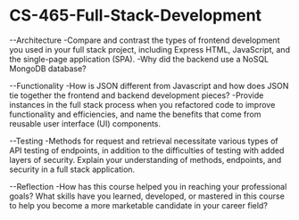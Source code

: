 # CS-465-Full-Stack-Development

--Architecture
-Compare and contrast the types of frontend development you used in your full stack project, including Express HTML, JavaScript, and the single-page application (SPA).
-Why did the backend use a NoSQL MongoDB database?

--Functionality
-How is JSON different from Javascript and how does JSON tie together the frontend and backend development pieces?
-Provide instances in the full stack process when you refactored code to improve functionality and efficiencies, and name the benefits that come from reusable user interface (UI) components.

--Testing
-Methods for request and retrieval necessitate various types of API testing of endpoints, in addition to the difficulties of testing with added layers of security. Explain your understanding of methods, endpoints, and security in a full stack application.

--Reflection
-How has this course helped you in reaching your professional goals? What skills have you learned, developed, or mastered in this course to help you become a more marketable candidate in your career field?
